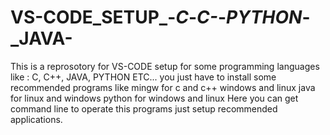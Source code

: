 # VS-CODE_SETUP_-_C_-_C-_-_PYTHON_-_JAVA-
This is a reprosotory for VS-CODE setup for some programming languages like : C, C++, JAVA, PYTHON ETC...
you just have to install some recommended programs like mingw for c and c++  windows and linux
java for linux and windows
python for windows and linux 
Here you can get command line to operate this programs just setup recommended applications.
